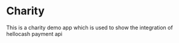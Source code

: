 # Charity
This is a charity demo app which is used to show the integration of hellocash payment api
